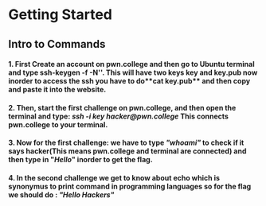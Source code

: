 # Getting Started

## Intro to Commands

#### 1. First Create an account on pwn.college and then go to Ubuntu terminal and type ssh-keygen -f -N''. This will have two keys key and key.pub now inorder to access the ssh you have to do**__cat key.pub__** and then copy and paste it into the website.
#### 2. Then, start the first challenge on pwn.college, and then open the terminal and type: **_ssh -i key hacker@pwn.college_** This connects pwn.college to your terminal.
#### 3. Now for the first challenge: we have to type *"whoami"* to check if it says hacker(This means pwn.college and terminal are connected) and then type in **"_Hello_"** inorder to get the flag.
#### 4. In the second challenge we get to know about echo which is synonymus to print command in programming languages so for the flag we should do : *_"Hello Hackers"_*

